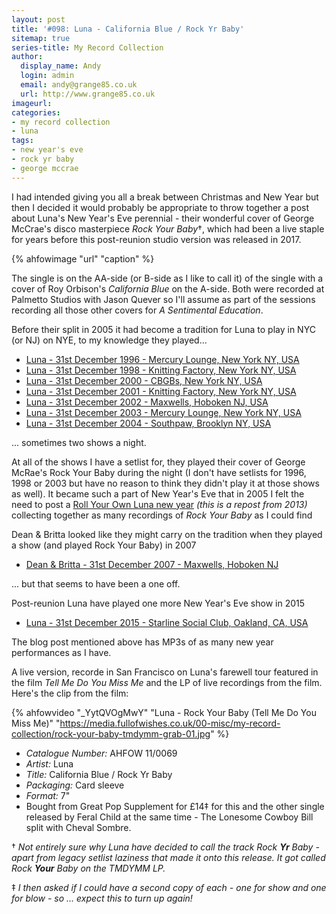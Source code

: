 ```yaml
---
layout: post
title: '#098: Luna - California Blue / Rock Yr Baby'
sitemap: true
series-title: My Record Collection 
author:
  display_name: Andy
  login: admin
  email: andy@grange85.co.uk
  url: http://www.grange85.co.uk
imageurl:
categories:
- my record collection
- luna
tags:
- new year's eve
- rock yr baby
- george mccrae
---
```

I had intended giving you all a break between Christmas and New Year but then I decided it would probably be appropriate to throw together a post about Luna's New Year's Eve perennial - their wonderful cover of George McCrae's disco masterpiece _Rock Your Baby_&dagger;, which had been a live staple for years before this post-reunion studio version was released in 2017.

{% ahfowimage "url" "caption" %}

The single is on the AA-side (or B-side as I like to call it) of the single with a cover of Roy Orbison's _California Blue_ on the A-side. Both were recorded at Palmetto Studios with Jason Quever so I'll assume as part of the sessions recording all those other covers for _A Sentimental Education_.

Before their split in 2005 it had become a tradition for Luna to play in NYC (or NJ) on NYE, to my knowledge they played...

 - [Luna - 31st December 1996 - Mercury Lounge, New York NY, USA](/database/luna/shows/luna-1996-12-31-mercury-lounge-new-york-ny-usa/)
 - [Luna - 31st December 1998 - Knitting Factory, New York NY, USA](/database/luna/shows/luna-1998-12-31-knitting-factory-new-york-ny-usa/)
 - [Luna - 31st December 2000 - CBGBs, New York NY, USA](/database/luna/shows/luna-2000-12-31-cbgbs-new-york-ny-usa/)
 - [Luna - 31st December 2001 - Knitting Factory, New York NY, USA](/database/luna/shows/luna-2001-12-31-2300-knitting-factory-new-york-ny-usa/)
 - [Luna - 31st December 2002 - Maxwells, Hoboken NJ, USA](/database/luna/shows/luna-2002-12-31-maxwells-hoboken-nj-usa/)
 - [Luna - 31st December 2003 - Mercury Lounge, New York NY, USA](/database/luna/shows/luna-2003-12-31-mercury-lounge-new-york-ny-usa/)
 - [Luna - 31st December 2004 - Southpaw, Brooklyn NY, USA](/database/luna/shows/luna-2004-12-31-southpaw-brooklyn-ny-usa/)

... sometimes two shows a night.

At all of the shows I have a setlist for, they played their cover of George McRae's Rock Your Baby during the night (I don't have setlists for 1996, 1998 or 2003 but have no reason to think they didn't play it at those shows as well). It became such a part of New Year's Eve that in 2005 I felt the need to post a [Roll Your Own Luna new year](/2012/12/31/roll-your-own-luna-new-year-2013-version/) _(this is a repost from 2013)_ collecting together as many recordings of _Rock Your Baby_ as I could find

Dean & Britta looked like they might carry on the tradition when they played a show (and played Rock Your Baby) in 2007

- [Dean & Britta - 31st December 2007 - Maxwells, Hoboken NJ](/database/dean-and-britta/shows/dean-and-britta-2007-12-31-maxwells-hoboken-nj/)

... but that seems to have been a one off.

Post-reunion Luna have played one more New Year's Eve show in 2015

 - [Luna - 31st December 2015 - Starline Social Club, Oakland, CA, USA](/database/luna/shows/luna-2015-12-31-starline-social-club-oakland-ca-usa/)

The blog post mentioned above has MP3s of as many new year performances as I have.

A live version, recorde in San Francisco on Luna's farewell tour featured in the film _Tell Me Do You Miss Me_ and the LP of live recordings from the film. Here's the clip from the film:

{% ahfowvideo "_YytQVOgMwY" "Luna - Rock Your Baby (Tell Me Do You Miss Me)" "https://media.fullofwishes.co.uk/00-misc/my-record-collection/rock-your-baby-tmdymm-grab-01.jpg" %}

 - *Catalogue Number:* AHFOW 11/0069
 - *Artist:* Luna
 - *Title:* California Blue / Rock Yr Baby
 - *Packaging:* Card sleeve
 - *Format:* 7"
 - Bought from Great Pop Supplement for £14&Dagger; for this and the other single released by Feral Child at the same time - The Lonesome Cowboy Bill split with Cheval Sombre.

&dagger; _Not entirely sure why Luna have decided to call the  track Rock **Yr** Baby - apart from legacy setlist laziness that made it onto this release. It got called Rock **Your** Baby on the TMDYMM LP._

&Dagger; _I then asked if I could have a second copy of each - one for show and one for blow - so ... expect this to turn up again!_
